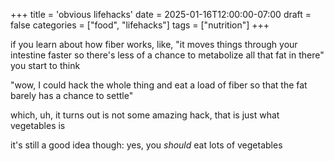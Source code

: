 +++
title = 'obvious lifehacks'
date = 2025-01-16T12:00:00-07:00
draft = false
categories = ["food", "lifehacks"]
tags = ["nutrition"]
+++

if you learn about how fiber works, like, "it moves things through your intestine faster so there's less of a chance to metabolize all that fat in there" you start to think

"wow, I could hack the whole thing and eat a load of fiber so that the fat barely has a chance to settle"

which, uh, it turns out is not some amazing hack, that is just what vegetables is

it's still a good idea though: yes, you _should_ eat lots of vegetables